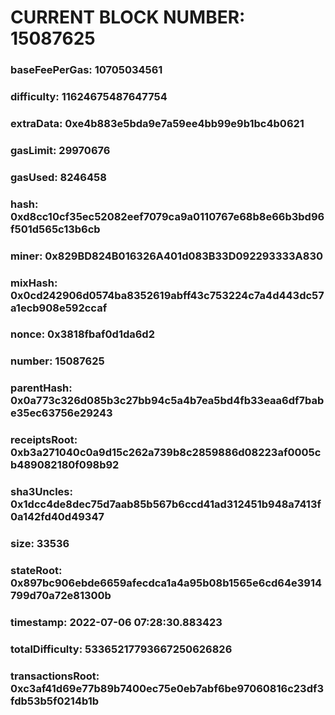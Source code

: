# CURRENT BLOCK NUMBER: 15087625

### baseFeePerGas: 10705034561
### difficulty: 11624675487647754
### extraData: 0xe4b883e5bda9e7a59ee4bb99e9b1bc4b0621
### gasLimit: 29970676
### gasUsed: 8246458
### hash: 0xd8cc10cf35ec52082eef7079ca9a0110767e68b8e66b3bd96f501d565c13b6cb
### miner: 0x829BD824B016326A401d083B33D092293333A830
### mixHash: 0x0cd242906d0574ba8352619abff43c753224c7a4d443dc57a1ecb908e592ccaf
### nonce: 0x3818fbaf0d1da6d2
### number: 15087625
### parentHash: 0x0a773c326d085b3c27bb94c5a4b7ea5bd4fb33eaa6df7babe35ec63756e29243
### receiptsRoot: 0xb3a271040c0a9d15c262a739b8c2859886d08223af0005cb489082180f098b92
### sha3Uncles: 0x1dcc4de8dec75d7aab85b567b6ccd41ad312451b948a7413f0a142fd40d49347
### size: 33536
### stateRoot: 0x897bc906ebde6659afecdca1a4a95b08b1565e6cd64e3914799d70a72e81300b
### timestamp: 2022-07-06 07:28:30.883423
### totalDifficulty: 53365217793667250626826
### transactionsRoot: 0xc3af41d69e77b89b7400ec75e0eb7abf6be97060816c23df3fdb53b5f0214b1b
